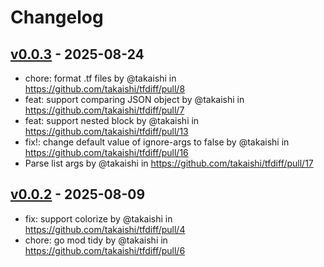 # Changelog

## [v0.0.3](https://github.com/takaishi/tfdiff/compare/v0.0.2...v0.0.3) - 2025-08-24
- chore: format .tf files by @takaishi in https://github.com/takaishi/tfdiff/pull/8
- feat: support comparing JSON object by @takaishi in https://github.com/takaishi/tfdiff/pull/7
- feat: support nested block by @takaishi in https://github.com/takaishi/tfdiff/pull/13
- fix!: change default value of ignore-args to false by @takaishi in https://github.com/takaishi/tfdiff/pull/16
- Parse list args by @takaishi in https://github.com/takaishi/tfdiff/pull/17

## [v0.0.2](https://github.com/takaishi/tfdiff/compare/v0.0.1...v0.0.2) - 2025-08-09
- fix: support colorize by @takaishi in https://github.com/takaishi/tfdiff/pull/4
- chore: go mod tidy by @takaishi in https://github.com/takaishi/tfdiff/pull/6
